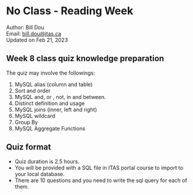# No Class - Reading Week

Author: Bill Dou \
Email: bill.dou@itas.ca \
Updated on Feb 21, 2023

## Week 8 class quiz knowledge preparation

The quiz may involve the followings:

1. MySQL alias (column and table)
2. Sort and order
3. MySQL and, or , not, in and between.
4. Distinct definition and usage
5. MySQL joins (inner, left and right)
6. MySQL wildcard
7. Group By
8. MySQL Aggregate Functions

## Quiz format

- Quiz duration is 2.5 hours.
- You will be provided with a SQL file in ITAS portal course to import to your local database. 
- There are 10 questions and you need to write the sql query for each of them.
